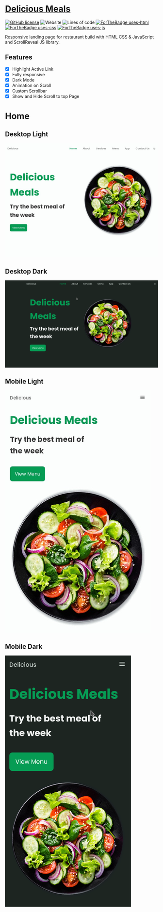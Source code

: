 # [Delicious Meals](https://delicious-meals.netlify.app)
[![GitHub license](https://img.shields.io/github/license/Sagyam/Delicious-Meals?style=for-the-badge)](https://github.com/Sagyam/Delicious-Meals)
![Website](https://img.shields.io/website?style=for-the-badge&url=https%3A%2F%2Fdelicious-meals.netlify.app%2F)
![Lines of code](https://img.shields.io/tokei/lines/github/Sagyam/Delicious-Meals?style=for-the-badge)
[![ForTheBadge uses-html](http://ForTheBadge.com/images/badges/uses-html.svg)](http://ForTheBadge.com)
[![ForTheBadge uses-css](http://ForTheBadge.com/images/badges/uses-css.svg)](http://ForTheBadge.com)
[![ForTheBadge uses-js](http://ForTheBadge.com/images/badges/uses-js.svg)](http://ForTheBadge.com)

Responsive landing page for restaurant build with HTML CSS & JavaScript and ScrollReveal JS library.

## Features
- [x] Highlight Active Link
- [x] Fully responsive
- [x] Dark Mode
- [x] Animation on Scroll
- [x] Custom Scrollbar
- [x] Show and Hide Scroll to top Page

# Home

## Desktop Light
<img src='assets/screenshots/home-desktop-light.jpg'>

## Desktop Dark
<img src='assets/screenshots/home-desktop-dark.png'>

## Mobile Light
<img src='assets/screenshots/home-mobile-light.jpg'>

## Mobile Dark
<img src='assets/screenshots/home-mobile-dark.png'>
